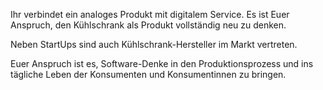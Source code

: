 Ihr verbindet ein analoges Produkt mit digitalem Service. Es ist Euer Anspruch, den Kühlschrank als Produkt vollständig neu zu denken.

Neben StartUps sind auch Kühlschrank-Hersteller im Markt vertreten.

Euer Anspruch ist es, Software-Denke in den Produktionsprozess und ins tägliche Leben der Konsumenten und Konsumentinnen zu bringen.
